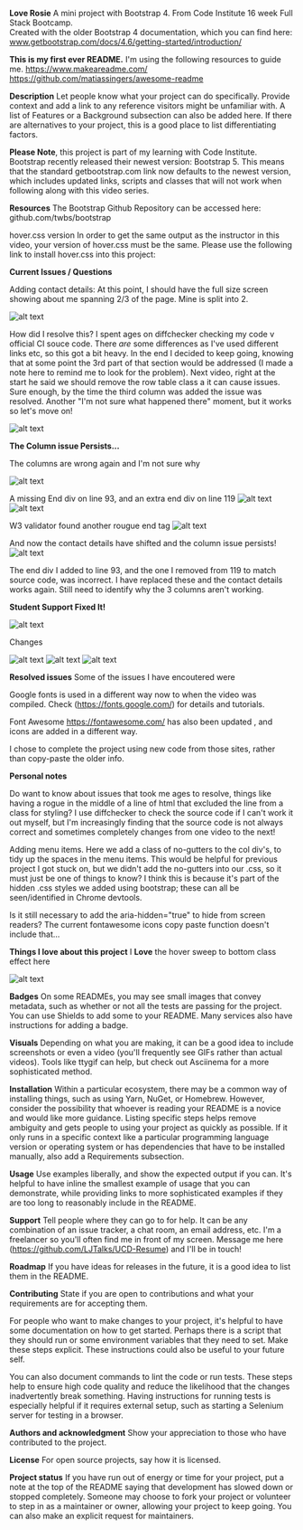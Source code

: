 
**Love Rosie**
A mini project with Bootstrap 4. From Code Institute 16 week Full Stack Bootcamp.  
Created with the older Bootstrap 4 documentation, which you can find here: www.getbootstrap.com/docs/4.6/getting-started/introduction/

**This is my first ever README.**
I'm using the following resources to guide me. 
https://www.makeareadme.com/
https://github.com/matiassingers/awesome-readme

**Description**
Let people know what your project can do specifically. Provide context and add a link to any reference visitors might be unfamiliar with. A list of Features or a Background subsection can also be added here. If there are alternatives to your project, this is a good place to list differentiating factors.

**Please Note**, this project is part of my learning with Code Institute. 
Bootstrap recently released their newest version: Bootstrap 5. This means that the standard getbootstrap.com link now defaults to the newest version, which includes updated links, scripts and classes that will not work when following along with this video series.

**Resources**
The Bootstrap Github Repository can be accessed here: github.com/twbs/bootstrap

hover.css version
In order to get the same output as the instructor in this video, your version of hover.css must be the same. Please use the following link to install hover.css into this project:
<link rel="stylesheet" href="https://cdnjs.cloudflare.com/ajax/libs/hover.css/2.1.1/css/hover-min.css" type="text/css" />

**Current Issues / Questions**

Adding contact details: At this point, I should have the full size screen showing about me spanning 2/3 of the page. Mine is split into 2. 

![alt text](./assets/readme-img/image-2-col.png)

How did I resolve this? I spent ages on diffchecker checking my code v official CI souce code. There *are* some differences as I've used different links etc, so this got a bit heavy. In the end I decided to keep going, knowing that at some point the 3rd part of that section would be addressed (I made a note here to remind me to look for the problem). Next video, right at the start he said we should remove the row table class a it can cause issues. Sure enough, by the time the third column was added the issue was resolved. Another "I'm not sure what happened there" moment, but it works so let's move on!  

![alt text](./assets/readme-img/image3-cols.png)


**The Column issue Persists...**

The columns are wrong again and I'm not sure why

![alt text](./assets/readme-img/column-issue-persists.png)

A missing End div on line 93, and an extra end div on line 119
![alt text](./assets/readme-img/issuediffcheck.png)
![alt text](./assets/readme-img/issue-diffcheck-two.png)

W3 validator found another rougue end tag 
![alt text](./assets/readme-img/issue-w3validator.png)

And now the contact details have shifted and the column issue persists!
![alt text](./assets/readme-img/issue-making-things-worse.png)


The end div I added to line 93, and the one I removed from 119 to match source code, was incorrect. I have replaced these and the contact details works again. 
Still need to identify why the 3 columns aren't working. 

**Student Support Fixed It!**

![alt text](./assets/readme-img/student-support-fixed-it.png)

Changes

![alt text](./assets/readme-img/student-support-changes.png)
![alt text](./assets/readme-img/student-support-changes2.png)
![alt text](./assets/readme-img/student-support-changes3.png)


**Resolved issues**
Some of the issues I have encoutered were

Google fonts is used in a different way now to when the video was compiled. Check (https://fonts.google.com/) for details and tutorials. 

Font Awesome https://fontawesome.com/ has also been updated , and icons are added in a different way.

I chose to complete the project using new code from those sites, rather than copy-paste the older info. 


**Personal notes**

Do want to know about issues that took me ages to resolve, things like having a rogue </a> in the middle of a line of html that excluded the line from a class for styling? I use diffchecker to check the source code if I can't work it out myself, but I'm increasingly finding that the source code is not always correct and sometimes completely changes from one video to the next! 

Adding menu items. Here we add a class of no-gutters to the col div's, to tidy up the spaces in the menu items. This would be helpful for previous project I got stuck on, but we didn't add the no-gutters into our .css, so it must just be one of things to know? I think this is because it's part of the hidden .css styles we added using bootstrap; these can all be seen/identified in Chrome devtools.

Is it still necessary to add the aria-hidden="true" to hide from screen readers? The current fontawesome icons copy paste function doesn't include that...

**Things I love about this project**
I **Love** the hover sweep to bottom class effect here

![alt text](./assets/readme-img/image-sweep-to-bottom.png)

**Badges**
On some READMEs, you may see small images that convey metadata, such as whether or not all the tests are passing for the project. You can use Shields to add some to your README. Many services also have instructions for adding a badge.

**Visuals**
Depending on what you are making, it can be a good idea to include screenshots or even a video (you'll frequently see GIFs rather than actual videos). Tools like ttygif can help, but check out Asciinema for a more sophisticated method.

**Installation**
Within a particular ecosystem, there may be a common way of installing things, such as using Yarn, NuGet, or Homebrew. However, consider the possibility that whoever is reading your README is a novice and would like more guidance. Listing specific steps helps remove ambiguity and gets people to using your project as quickly as possible. If it only runs in a specific context like a particular programming language version or operating system or has dependencies that have to be installed manually, also add a Requirements subsection.

**Usage**
Use examples liberally, and show the expected output if you can. It's helpful to have inline the smallest example of usage that you can demonstrate, while providing links to more sophisticated examples if they are too long to reasonably include in the README.

**Support**
Tell people where they can go to for help. It can be any combination of an issue tracker, a chat room, an email address, etc.
I'm a freelancer so you'll often find me in front of my screen. Message me here (https://github.com/LJTalks/UCD-Resume) and I'll be in touch!

**Roadmap**
If you have ideas for releases in the future, it is a good idea to list them in the README.

**Contributing**
State if you are open to contributions and what your requirements are for accepting them.

For people who want to make changes to your project, it's helpful to have some documentation on how to get started. Perhaps there is a script that they should run or some environment variables that they need to set. Make these steps explicit. These instructions could also be useful to your future self.

You can also document commands to lint the code or run tests. These steps help to ensure high code quality and reduce the likelihood that the changes inadvertently break something. Having instructions for running tests is especially helpful if it requires external setup, such as starting a Selenium server for testing in a browser.

**Authors and acknowledgment**
Show your appreciation to those who have contributed to the project.

**License**
For open source projects, say how it is licensed.

**Project status**
If you have run out of energy or time for your project, put a note at the top of the README saying that development has slowed down or stopped completely. Someone may choose to fork your project or volunteer to step in as a maintainer or owner, allowing your project to keep going. You can also make an explicit request for maintainers.